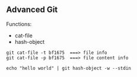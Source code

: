 ## Advanced Git

Functions:
* cat-file
* hash-object

```$xslt
git cat-file -t bf1675  ===> file info
git cat-file -p bf1675  ===> file content info

echo "hello world" | git hash-object -w --stdin

```
